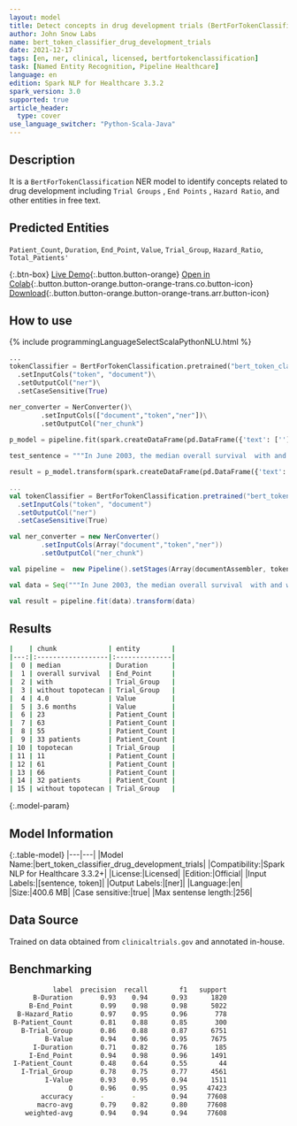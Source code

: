 ```yaml
---
layout: model
title: Detect concepts in drug development trials (BertForTokenClassification)
author: John Snow Labs
name: bert_token_classifier_drug_development_trials
date: 2021-12-17
tags: [en, ner, clinical, licensed, bertfortokenclassification]
task: [Named Entity Recognition, Pipeline Healthcare]
language: en
edition: Spark NLP for Healthcare 3.3.2
spark_version: 3.0
supported: true
article_header:
  type: cover
use_language_switcher: "Python-Scala-Java"
---
```



## Description


It is a `BertForTokenClassification` NER model to identify concepts related to drug development including `Trial Groups` , `End Points` , `Hazard Ratio`, and other entities in free text.


## Predicted Entities


`Patient_Count`, `Duration`, `End_Point`, `Value`, `Trial_Group`, `Hazard_Ratio`, `Total_Patients'`


{:.btn-box}
[Live Demo](https://demo.johnsnowlabs.com/healthcare/NER_DRUGS_DEVELOPMENT_TRIALS/){:.button.button-orange}
[Open in Colab](https://colab.research.google.com/github/JohnSnowLabs/spark-nlp-workshop/blob/master/tutorials/streamlit_notebooks/healthcare/NER_BERT_TOKEN_CLASSIFIER.ipynb){:.button.button-orange.button-orange-trans.co.button-icon}
[Download](https://s3.amazonaws.com/auxdata.johnsnowlabs.com/clinical/models/bert_token_classifier_drug_development_trials_en_3.3.2_3.0_1639776838533.zip){:.button.button-orange.button-orange-trans.arr.button-icon}


## How to use






<div class="tabs-box" markdown="1">
{% include programmingLanguageSelectScalaPythonNLU.html %}

```python
...
tokenClassifier = BertForTokenClassification.pretrained("bert_token_classifier_drug_development_trials", "en", "clinical/models")\
  .setInputCols("token", "document")\
  .setOutputCol("ner")\
  .setCaseSensitive(True)

ner_converter = NerConverter()\
        .setInputCols(["document","token","ner"])\
        .setOutputCol("ner_chunk") 
        
p_model = pipeline.fit(spark.createDataFrame(pd.DataFrame({'text': ['']})))

test_sentence = """In June 2003, the median overall survival  with and without topotecan were 4.0 and 3.6 months, respectively. The best complete response  ( CR ) , partial response  ( PR ) , stable disease and progressive disease were observed in 23, 63, 55 and 33 patients, respectively, with  topotecan,  and 11, 61, 66 and 32 patients, respectively, without topotecan."""

result = p_model.transform(spark.createDataFrame(pd.DataFrame({'text': [test_sentence]})))
```
```scala
...
val tokenClassifier = BertForTokenClassification.pretrained("bert_token_classifier_drug_development_trials", "en", "clinical/models")
  .setInputCols("token", "document")
  .setOutputCol("ner")
  .setCaseSensitive(True)

val ner_converter = new NerConverter()
        .setInputCols(Array("document","token","ner"))
        .setOutputCol("ner_chunk")

val pipeline =  new Pipeline().setStages(Array(documentAssembler, tokenizer, tokenClassifier, ner_converter))

val data = Seq("""In June 2003, the median overall survival  with and without topotecan were 4.0 and 3.6 months, respectively. The best complete response  ( CR ) , partial response  ( PR ) , stable disease and progressive disease were observed in 23, 63, 55 and 33 patients, respectively, with  topotecan,  and 11, 61, 66 and 32 patients, respectively, without topotecan.""").toDS.toDF("text")

val result = pipeline.fit(data).transform(data)
```
</div>


## Results


```bash
|    | chunk             | entity        |
|---:|:------------------|:--------------|
|  0 | median            | Duration      |
|  1 | overall survival  | End_Point     |
|  2 | with              | Trial_Group   |
|  3 | without topotecan | Trial_Group   |
|  4 | 4.0               | Value         |
|  5 | 3.6 months        | Value         |
|  6 | 23                | Patient_Count |
|  7 | 63                | Patient_Count |
|  8 | 55                | Patient_Count |
|  9 | 33 patients       | Patient_Count |
| 10 | topotecan         | Trial_Group   |
| 11 | 11                | Patient_Count |
| 12 | 61                | Patient_Count |
| 13 | 66                | Patient_Count |
| 14 | 32 patients       | Patient_Count |
| 15 | without topotecan | Trial_Group   |
```


{:.model-param}
## Model Information


{:.table-model}
|---|---|
|Model Name:|bert_token_classifier_drug_development_trials|
|Compatibility:|Spark NLP for Healthcare 3.3.2+|
|License:|Licensed|
|Edition:|Official|
|Input Labels:|[sentence, token]|
|Output Labels:|[ner]|
|Language:|en|
|Size:|400.6 MB|
|Case sensitive:|true|
|Max sentense length:|256|


## Data Source


Trained on data obtained from `clinicaltrials.gov` and annotated in-house.


## Benchmarking


```bash
           label  precision  recall        f1   support
      B-Duration       0.93    0.94      0.93      1820
     B-End_Point       0.99    0.98      0.98      5022
  B-Hazard_Ratio       0.97    0.95      0.96       778
 B-Patient_Count       0.81    0.88      0.85       300
   B-Trial_Group       0.86    0.88      0.87      6751
         B-Value       0.94    0.96      0.95      7675
      I-Duration       0.71    0.82      0.76       185
     I-End_Point       0.94    0.98      0.96      1491
 I-Patient_Count       0.48    0.64      0.55        44
   I-Trial_Group       0.78    0.75      0.77      4561
         I-Value       0.93    0.95      0.94      1511
               O       0.96    0.95      0.95     47423
        accuracy       -       -         0.94     77608
       macro-avg       0.79    0.82      0.80     77608
    weighted-avg       0.94    0.94      0.94     77608
```
<!--stackedit_data:
eyJoaXN0b3J5IjpbMzQ3MTAyNzY1LDE5Nzk3NTY1MTBdfQ==
-->